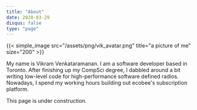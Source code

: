 ```yaml
---
title: "About"
date: 2020-03-29
disqus: false
type: "page"
---
```


{{< simple_image src="/assets/png/vik_avatar.png" title="a picture of me" size="200" >}}

My name is Vikram Venkataramanan. I am a software developer based in Toronto. After finishing up my CompSci degree, I dabbled around a bit writing low-level code for high-performance software defined radios. Nowadays, I spend my working hours building out ecobee's subscription platform.

This page is under construction.
